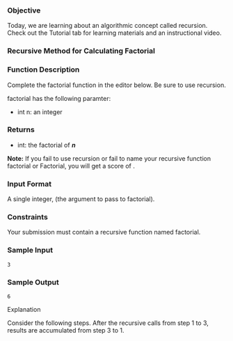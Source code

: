 ### Objective
Today, we are learning about an algorithmic concept called recursion. Check out the Tutorial tab for learning materials and an instructional video.

### Recursive Method for Calculating Factorial



### Function Description
Complete the factorial function in the editor below. Be sure to use recursion.

factorial has the following paramter:

- int n: an integer

### Returns

- int: the factorial of ***n***

**Note:** If you fail to use recursion or fail to name your recursive function factorial or Factorial, you will get a score of .

### Input Format

A single integer,  (the argument to pass to factorial).

### Constraints

Your submission must contain a recursive function named factorial.
### Sample Input
```
3
```
### Sample Output
```
6
```
Explanation

Consider the following steps. After the recursive calls from step 1 to 3, results are accumulated from step 3 to 1.

